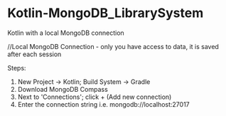 # Kotlin-MongoDB_LibrarySystem
Kotlin with a local MongoDB connection

//Local MongoDB Connection - only you have access to data, it is saved after each session

Steps: 
1. New Project -> Kotlin; Build System -> Gradle
2. Download MongoDB Compass
3. Next to 'Connections'; click + (Add new connection)
4. Enter the connection string i.e. mongodb://localhost:27017